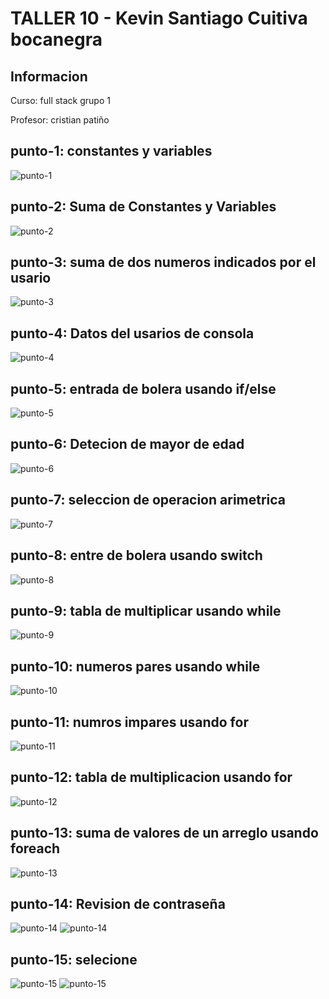 <H1>TALLER 10 - Kevin Santiago Cuitiva bocanegra</H1>

<h2>Informacion</h2>
<p>Curso: full stack grupo 1</p>
<p>Profesor: cristian patiño</p>

<h2>punto-1: constantes y variables</h2>

 <img src="./public/images/punto-1.png" alt="punto-1"></img>

<h2>punto-2: Suma de Constantes y Variables</h2>

<img src="./public/images/punto-2.png" alt="punto-2"></img>

<h2>punto-3: suma de dos numeros indicados por el usario</h2>

<img src="./public/images/punto-3.png" alt="punto-3"></img>

<h2>punto-4: Datos del usarios de consola</h2>

<img src="./public/images/punto-4.png" alt="punto-4"></img>

<h2>punto-5: entrada de bolera usando if/else</h2>

<img src="./public/images/punto-5.png" alt="punto-5"></img>

<h2>punto-6: Detecion de mayor de edad</h2>

<img src="./public/images/punto-6.png" alt="punto-6"></img>

<h2>punto-7: seleccion de operacion arimetrica</h2>

<img src="./public/images/punto-7.png" alt="punto-7"></img>

<h2>punto-8: entre de bolera usando switch</h2>

<img src="./public/images/punto-8.png" alt="punto-8"></img>

<h2>punto-9: tabla de multiplicar usando while</h2>

<img src="./public/images/punto-9.png" alt="punto-9"></img>

<h2>punto-10: numeros pares usando while</h2>

<img src="./public/images/punto-1.png" alt="punto-10"></img>

<h2>punto-11: numros impares usando for</h2>

<img src="./public/images/punto-1.png" alt="punto-11"></img>

<h2>punto-12: tabla de multiplicacion usando for</h2>

<img src="./public/images/punto-12.png" alt="punto-12"></img>

<h2>punto-13: suma de valores de un arreglo usando foreach</h2>

<img src="./public/images/punto-13.png" alt="punto-13"></img>

<h2>punto-14: Revision de contraseña</h2>

<img src="./public/images/punto-14.png" alt="punto-14"></img>
<img src="./public/images/punto-14.1.png" alt="punto-14"></img>

<h2>punto-15: selecione </h2>

<img src="./public/images/punto-15.png" alt="punto-15"></img>
<img src="./public/images/punto-15.1.png" alt="punto-15"></img>
